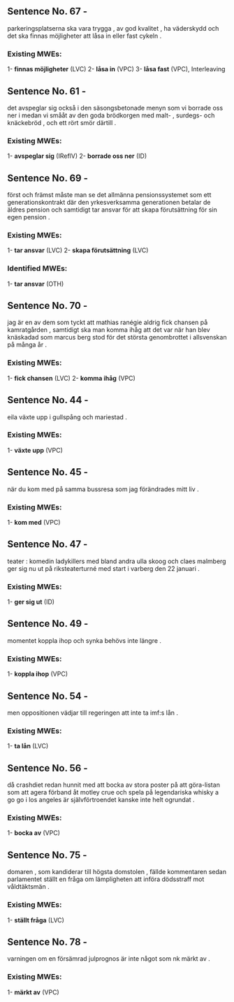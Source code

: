 ## Sentence No. 67 - 
parkeringsplatserna ska vara trygga , av god kvalitet , ha väderskydd och det ska finnas möjligheter att låsa in eller fast cykeln . 
### Existing MWEs: 
1- **finnas möjligheter** (LVC)
2- **låsa in** (VPC)
3- **låsa fast** (VPC), Interleaving 
## Sentence No. 61 - 
det avspeglar sig också i den säsongsbetonade menyn som vi borrade oss ner i medan vi smååt av den goda brödkorgen med malt- , surdegs- och knäckebröd , och ett rört smör därtill . 
### Existing MWEs: 
1- **avspeglar sig** (IReflV)
2- **borrade oss ner** (ID)
## Sentence No. 69 - 
först och främst måste man se det allmänna pensionssystemet som ett generationskontrakt där den yrkesverksamma generationen betalar de äldres pension och samtidigt tar ansvar för att skapa förutsättning för sin egen pension . 
### Existing MWEs: 
1- **tar ansvar** (LVC)
2- **skapa förutsättning** (LVC)
### Identified MWEs: 
1- **tar ansvar** (OTH)
## Sentence No. 70 - 
jag är en av dem som tyckt att mathias ranégie aldrig fick chansen på kamratgården , samtidigt ska man komma ihåg att det var när han blev knäskadad som marcus berg stod för det största genombrottet i allsvenskan på många år . 
### Existing MWEs: 
1- **fick chansen** (LVC)
2- **komma ihåg** (VPC)
## Sentence No. 44 - 
eila växte upp i gullspång och mariestad . 
### Existing MWEs: 
1- **växte upp** (VPC)
## Sentence No. 45 - 
när du kom med på samma bussresa som jag förändrades mitt liv . 
### Existing MWEs: 
1- **kom med** (VPC)
## Sentence No. 47 - 
teater : komedin ladykillers med bland andra ulla skoog och claes malmberg ger sig nu ut på riksteaterturné med start i varberg den 22 januari . 
### Existing MWEs: 
1- **ger sig ut** (ID)
## Sentence No. 49 - 
momentet koppla ihop och synka behövs inte längre . 
### Existing MWEs: 
1- **koppla ihop** (VPC)
## Sentence No. 54 - 
men oppositionen vädjar till regeringen att inte ta imf:s lån . 
### Existing MWEs: 
1- **ta lån** (LVC)
## Sentence No. 56 - 
då crashdiet redan hunnit med att bocka av stora poster på att göra-listan som att agera förband åt motley crue och spela på legendariska whisky a go go i los angeles är självförtroendet kanske inte helt ogrundat . 
### Existing MWEs: 
1- **bocka av** (VPC)
## Sentence No. 75 - 
domaren , som kandiderar till högsta domstolen , fällde kommentaren sedan parlamentet ställt en fråga om lämpligheten att införa dödsstraff mot våldtäktsmän . 
### Existing MWEs: 
1- **ställt fråga** (LVC)
## Sentence No. 78 - 
varningen om en försämrad julprognos är inte något som nk märkt av . 
### Existing MWEs: 
1- **märkt av** (VPC)
